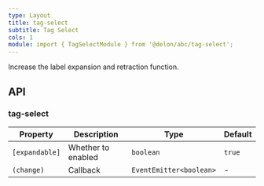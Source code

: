 ```yaml
---
type: Layout
title: tag-select
subtitle: Tag Select
cols: 1
module: import { TagSelectModule } from '@delon/abc/tag-select';
---
```


Increase the label expansion and retraction function.

## API

### tag-select

| Property | Description | Type | Default |
|----------|-------------|------|---------|
| `[expandable]` | Whether to enabled | `boolean` | `true` |
| `(change)` | Callback | `EventEmitter<boolean>` | - |
